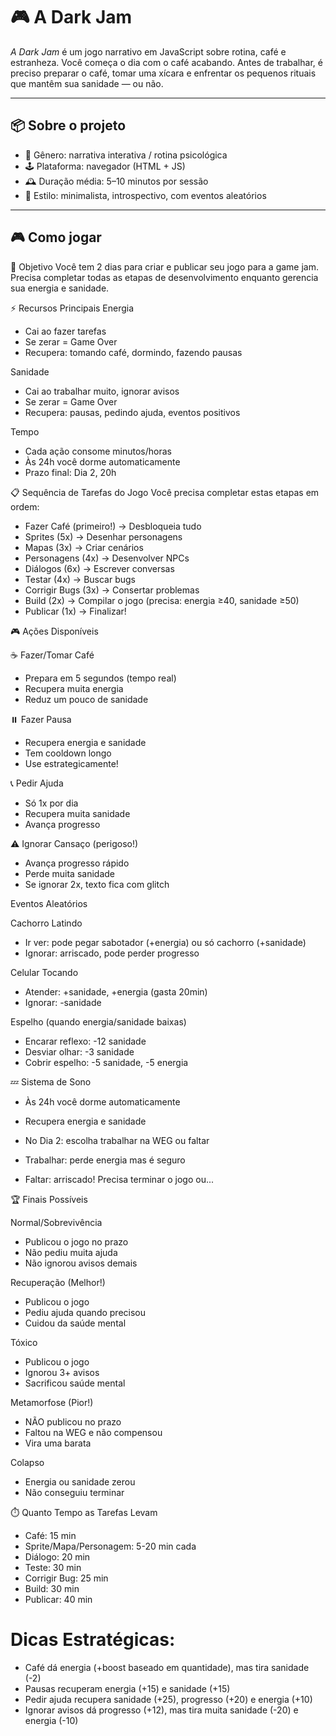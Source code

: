 # 🎮 A Dark Jam

*A Dark Jam* é um jogo narrativo em JavaScript sobre rotina, café e estranheza. Você começa o dia com o café acabando. Antes de trabalhar, é preciso preparar o café, tomar uma xícara e enfrentar os pequenos rituais que mantêm sua sanidade — ou não.

---

## 📦 Sobre o projeto

- 🧠 Gênero: narrativa interativa / rotina psicológica
- 🕹️ Plataforma: navegador (HTML + JS)
- 🕰️ Duração média: 5–10 minutos por sessão
- 🎨 Estilo: minimalista, introspectivo, com eventos aleatórios

---

## 🎮 Como jogar
🎯 Objetivo
Você tem 2 dias para criar e publicar seu jogo para a game jam. Precisa completar todas as etapas de desenvolvimento enquanto gerencia sua energia e sanidade.

⚡ Recursos Principais
Energia

- Cai ao fazer tarefas
- Se zerar = Game Over
- Recupera: tomando café, dormindo, fazendo pausas

Sanidade

- Cai ao trabalhar muito, ignorar avisos
- Se zerar = Game Over
- Recupera: pausas, pedindo ajuda, eventos positivos

Tempo

- Cada ação consome minutos/horas
- Às 24h você dorme automaticamente
- Prazo final: Dia 2, 20h


📋 Sequência de Tarefas do Jogo
Você precisa completar estas etapas em ordem:

- Fazer Café (primeiro!) → Desbloqueia tudo
- Sprites (5x) → Desenhar personagens
- Mapas (3x) → Criar cenários
- Personagens (4x) → Desenvolver NPCs
- Diálogos (6x) → Escrever conversas
- Testar (4x) → Buscar bugs
- Corrigir Bugs (3x) → Consertar problemas
- Build (2x) → Compilar o jogo (precisa: energia ≥40, sanidade ≥50)
- Publicar (1x) → Finalizar! 


🎮 Ações Disponíveis

☕ Fazer/Tomar Café

- Prepara em 5 segundos (tempo real)
- Recupera muita energia
- Reduz um pouco de sanidade

⏸️ Fazer Pausa

- Recupera energia e sanidade
- Tem cooldown longo
- Use estrategicamente!

📞 Pedir Ajuda

- Só 1x por dia
- Recupera muita sanidade
- Avança progresso

⚠️ Ignorar Cansaço (perigoso!)

- Avança progresso rápido
- Perde muita sanidade
- Se ignorar 2x, texto fica com glitch


Eventos Aleatórios

Cachorro Latindo

- Ir ver: pode pegar sabotador (+energia) ou só cachorro (+sanidade)
- Ignorar: arriscado, pode perder progresso

Celular Tocando

- Atender: +sanidade, +energia (gasta 20min)
- Ignorar: -sanidade

Espelho (quando energia/sanidade baixas)

- Encarar reflexo: -12 sanidade
- Desviar olhar: -3 sanidade
- Cobrir espelho: -5 sanidade, -5 energia


💤 Sistema de Sono

- Às 24h você dorme automaticamente
- Recupera energia e sanidade
- No Dia 2: escolha trabalhar na WEG ou faltar

- Trabalhar: perde energia mas é seguro
- Faltar: arriscado! Precisa terminar o jogo ou... 




🏆 Finais Possíveis

Normal/Sobrevivência

- Publicou o jogo no prazo
- Não pediu muita ajuda
- Não ignorou avisos demais

Recuperação (Melhor!)

- Publicou o jogo
- Pediu ajuda quando precisou
- Cuidou da saúde mental

Tóxico

- Publicou o jogo
- Ignorou 3+ avisos
- Sacrificou saúde mental

Metamorfose (Pior!)

- NÃO publicou no prazo
- Faltou na WEG e não compensou
- Vira uma barata

Colapso

- Energia ou sanidade zerou
- Não conseguiu terminar


⏱️ Quanto Tempo as Tarefas Levam

- Café: 15 min
- Sprite/Mapa/Personagem: 5-20 min cada
- Diálogo: 20 min
- Teste: 30 min
- Corrigir Bug: 25 min
- Build: 30 min
- Publicar: 40 min


# Dicas Estratégicas:

- Café dá energia (+boost baseado em quantidade), mas tira sanidade (-2)
- Pausas recuperam energia (+15) e sanidade (+15)
- Pedir ajuda recupera sanidade (+25), progresso (+20) e energia (+10)
- Ignorar avisos dá progresso (+12), mas tira muita sanidade (-20) e energia (-10)
